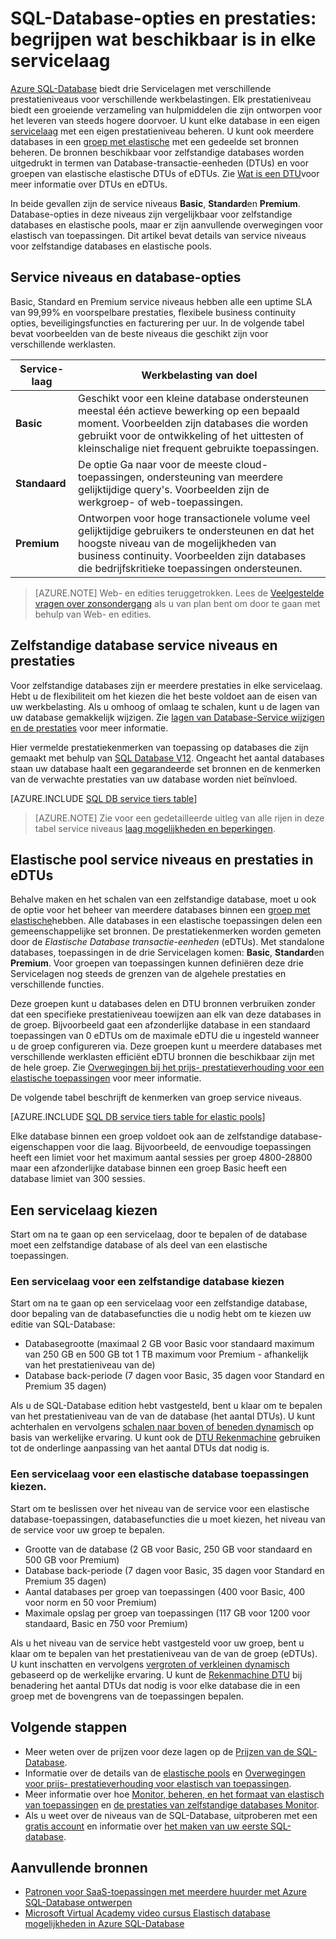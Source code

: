 <properties
    pageTitle="SQL-Database prestaties & opties: lagen Service | Microsoft Azure"
    description="SQL-Database prestaties en zakelijke functies voor continuïteit van de niveaus van de service voor een evenwicht tussen kosten en mogelijkheden als u schalen met elkaar vergelijken."
    keywords="databaseopties voor databaseprestaties"
    services="sql-database"
    documentationCenter=""
    authors="CarlRabeler"
    manager="jhubbard"
    editor="CarlRabeler"/>

<tags
    ms.service="sql-database"
    ms.devlang="na"
    ms.topic="get-started-article"
    ms.tgt_pltfrm="na"
    ms.workload="data-management"
    ms.date="08/10/2016"
    ms.author="carlrab"/>

# <a name="sql-database-options-and-performance-understand-whats-available-in-each-service-tier"></a>SQL-Database-opties en prestaties: begrijpen wat beschikbaar is in elke servicelaag

[Azure SQL-Database](sql-database-technical-overview.md) biedt drie Servicelagen met verschillende prestatieniveaus voor verschillende werkbelastingen. Elk prestatieniveau biedt een groeiende verzameling van hulpmiddelen die zijn ontworpen voor het leveren van steeds hogere doorvoer. U kunt elke database in een eigen [servicelaag](sql-database-service-tiers.md#standalone-database-service-tiers-and-performance-levels) met een eigen prestatieniveau beheren. U kunt ook meerdere databases in een [groep met elastische](sql-database-service-tiers.md#elastic-pool-service-tiers-and-performance-in-edtus) met een gedeelde set bronnen beheren. De bronnen beschikbaar voor zelfstandige databases worden uitgedrukt in termen van Database-transactie-eenheden (DTUs) en voor groepen van elastische elastische DTUs of eDTUs. Zie [Wat is een DTU](sql-database-what-is-a-dtu.md)voor meer informatie over DTUs en eDTUs. 

In beide gevallen zijn de service niveaus **Basic**, **Standard**en **Premium**. Database-opties in deze niveaus zijn vergelijkbaar voor zelfstandige databases en elastische pools, maar er zijn aanvullende overwegingen voor elastisch van toepassingen. Dit artikel bevat details van service niveaus voor zelfstandige databases en elastische pools.

## <a name="service-tiers-and-database-options"></a>Service niveaus en database-opties
Basic, Standard en Premium service niveaus hebben alle een uptime SLA van 99,99% en voorspelbare prestaties, flexibele business continuity opties, beveiligingsfuncties en facturering per uur. In de volgende tabel bevat voorbeelden van de beste niveaus die geschikt zijn voor verschillende werklasten.

| Service-laag | Werkbelasting van doel |
|---|---|
| **Basic** | Geschikt voor een kleine database ondersteunen meestal één actieve bewerking op een bepaald moment. Voorbeelden zijn databases die worden gebruikt voor de ontwikkeling of het uittesten of kleinschalige niet frequent gebruikte toepassingen. |
| **Standaard** | De optie Ga naar voor de meeste cloud-toepassingen, ondersteuning van meerdere gelijktijdige query's. Voorbeelden zijn de werkgroep- of web-toepassingen. |
| **Premium** | Ontworpen voor hoge transactionele volume veel gelijktijdige gebruikers te ondersteunen en dat het hoogste niveau van de mogelijkheden van business continuity. Voorbeelden zijn databases die bedrijfskritieke toepassingen ondersteunen. |

>[AZURE.NOTE] Web- en edities teruggetrokken. Lees de [Veelgestelde vragen over zonsondergang](https://azure.microsoft.com/pricing/details/sql-database/web-business/) als u van plan bent om door te gaan met behulp van Web- en edities.

## <a name="standalone-database-service-tiers-and-performance-levels"></a>Zelfstandige database service niveaus en prestaties
Voor zelfstandige databases zijn er meerdere prestaties in elke servicelaag. Hebt u de flexibiliteit om het kiezen die het beste voldoet aan de eisen van uw werkbelasting. Als u omhoog of omlaag te schalen, kunt u de lagen van uw database gemakkelijk wijzigen. Zie [lagen van Database-Service wijzigen en de prestaties](sql-database-scale-up.md) voor meer informatie.

Hier vermelde prestatiekenmerken van toepassing op databases die zijn gemaakt met behulp van [SQL Database V12](sql-database-v12-whats-new.md). Ongeacht het aantal databases staan uw database haalt een gegarandeerde set bronnen en de kenmerken van de verwachte prestaties van uw database worden niet beïnvloed.

[AZURE.INCLUDE [SQL DB service tiers table](../../includes/sql-database-service-tiers-table.md)]

>[AZURE.NOTE] Zie voor een gedetailleerde uitleg van alle rijen in deze tabel service niveaus [laag mogelijkheden en beperkingen](sql-database-performance-guidance.md#service-tier-capabilities-and-limits).

## <a name="elastic-pool-service-tiers-and-performance-in-edtus"></a>Elastische pool service niveaus en prestaties in eDTUs
Behalve maken en het schalen van een zelfstandige database, moet u ook de optie voor het beheer van meerdere databases binnen een [groep met elastische](sql-database-elastic-pool.md)hebben. Alle databases in een elastische toepassingen delen een gemeenschappelijke set bronnen. De prestatiekenmerken worden gemeten door de *Elastische Database transactie-eenheden* (eDTUs). Met standalone databases, toepassingen in de drie Servicelagen komen: **Basic**, **Standard**en **Premium**. Voor groepen van toepassingen kunnen definiëren deze drie Servicelagen nog steeds de grenzen van de algehele prestaties en verschillende functies.

Deze groepen kunt u databases delen en DTU bronnen verbruiken zonder dat een specifieke prestatieniveau toewijzen aan elk van deze databases in de groep. Bijvoorbeeld gaat een afzonderlijke database in een standaard toepassingen van 0 eDTUs om de maximale eDTU die u ingesteld wanneer u de groep configureren via. Deze groepen kunt u meerdere databases met verschillende werklasten efficiënt eDTU bronnen die beschikbaar zijn met de hele groep. Zie [Overwegingen bij het prijs- prestatieverhouding voor een elastische toepassingen](sql-database-elastic-pool-guidance.md) voor meer informatie.

De volgende tabel beschrijft de kenmerken van groep service niveaus.

[AZURE.INCLUDE [SQL DB service tiers table for elastic pools](../../includes/sql-database-service-tiers-table-elastic-db-pools.md)]

Elke database binnen een groep voldoet ook aan de zelfstandige database-eigenschappen voor die laag. Bijvoorbeeld, de eenvoudige toepassingen heeft een limiet voor het maximum aantal sessies per groep 4800-28800 maar een afzonderlijke database binnen een groep Basic heeft een database limiet van 300 sessies.

## <a name="choosing-a-service-tier"></a>Een servicelaag kiezen

Start om na te gaan op een servicelaag, door te bepalen of de database moet een zelfstandige database of als deel van een elastische toepassingen. 

### <a name="choosing-a-service-tier-for-a-standalone-database"></a>Een servicelaag voor een zelfstandige database kiezen

Start om na te gaan op een servicelaag voor een zelfstandige database, door bepaling van de databasefuncties die u nodig hebt om te kiezen uw editie van SQL-Database:

- Databasegrootte (maximaal 2 GB voor Basic voor standaard maximum van 250 GB en 500 GB tot 1 TB maximum voor Premium - afhankelijk van het prestatieniveau van de)
- Database back-periode (7 dagen voor Basic, 35 dagen voor Standard en Premium 35 dagen)

Als u de SQL-Database edition hebt vastgesteld, bent u klaar om te bepalen van het prestatieniveau van de van de database (het aantal DTUs). U kunt achterhalen en vervolgens [schalen naar boven of beneden dynamisch](sql-database-scale-up.md) op basis van werkelijke ervaring. U kunt ook de [DTU Rekenmachine](http://dtucalculator.azurewebsites.net/) gebruiken tot de onderlinge aanpassing van het aantal DTUs dat nodig is. 

### <a name="choosing-a-service-tier-for-an-elastic-database-pool"></a>Een servicelaag voor een elastische database toepassingen kiezen.

Start om te beslissen over het niveau van de service voor een elastische database-toepassingen, databasefuncties die u moet kiezen, het niveau van de service voor uw groep te bepalen.

- Grootte van de database (2 GB voor Basic, 250 GB voor standaard en 500 GB voor Premium)
- Database back-periode (7 dagen voor Basic, 35 dagen voor Standard en Premium 35 dagen)
- Aantal databases per groep van toepassingen (400 voor Basic, 400 voor norm en 50 voor Premium)
- Maximale opslag per groep van toepassingen (117 GB voor 1200 voor standaard, Basic en 750 voor Premium)

Als u het niveau van de service hebt vastgesteld voor uw groep, bent u klaar om te bepalen van het prestatieniveau van de van de groep (eDTUs). U kunt inschatten en vervolgens [vergroten of verkleinen dynamisch](sql-database-elastic-pool-manage-portal.md#change-performance-settings-of-a-pool) gebaseerd op de werkelijke ervaring. U kunt de [Rekenmachine DTU](http://dtucalculator.azurewebsites.net/) bij benadering het aantal DTUs dat nodig is voor elke database die in een groep met de bovengrens van de toepassingen bepalen.

## <a name="next-steps"></a>Volgende stappen
- Meer weten over de prijzen voor deze lagen op de [Prijzen van de SQL-Database](https://azure.microsoft.com/pricing/details/sql-database/).
- Informatie over de details van de [elastische pools](sql-database-elastic-pool-guidance.md) en [Overwegingen voor prijs- prestatieverhouding voor elastisch van toepassingen](sql-database-elastic-pool-guidance.md).
- Meer informatie over hoe [Monitor, beheren, en het formaat van elastisch van toepassingen](sql-database-elastic-pool-manage-portal.md) en [de prestaties van zelfstandige databases Monitor](sql-database-single-database-monitor.md).
- Als u weet over de niveaus van de SQL-Database, uitproberen met een [gratis account](https://azure.microsoft.com/pricing/free-trial/) en informatie over [het maken van uw eerste SQL-database](sql-database-get-started.md).

## <a name="additional-resources"></a>Aanvullende bronnen

- [Patronen voor SaaS-toepassingen met meerdere huurder met Azure SQL-Database ontwerpen](sql-database-design-patterns-multi-tenancy-saas-applications.md)
- [Microsoft Virtual Academy video cursus Elastisch database mogelijkheden in Azure SQL-Database](https://mva.microsoft.com/en-US/training-courses/elastic-database-capabilities-with-azure-sql-db-16554)
